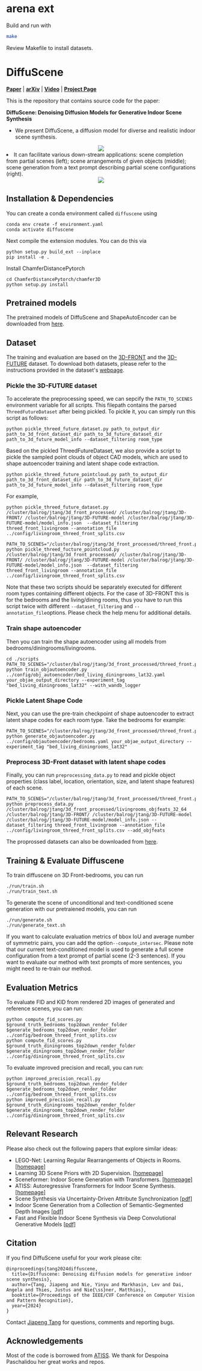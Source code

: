 # arena ext

Build and run with
```sh
make
```

Review Makefile to install datasets.

# DiffuScene

[**Paper**](https://arxiv.org/abs/2303.14207.pdf) | [**arXiv**](https://arxiv.org/abs/2303.14207.pdf)  | [**Video**](https://www.youtube.com/embed/PFi-03T1lN0) | [**Project Page**](https://tangjiapeng.github.io/projects/DiffuScene/) <br>

This is the repository that contains source code for the paper:

**DiffuScene: Denoising Diffusion Models for Generative Indoor Scene Synthesis**

- We present DiffuScene, a diffusion model for diverse and realistic indoor scene synthesis.
<div style="text-align: center">
<img src="media/pipeline.png" />
</div

- It can facilitate various down-stream applications: scene completion from partial scenes (left); scene arrangements of given objects (middle); scene generation from a text prompt describing partial scene configurations (right).
<div style="text-align: center">
<img src="media/teaser.png"  />
</div>

## Installation & Dependencies
You can create a conda environment called ```diffuscene``` using
```
conda env create -f environment.yaml
conda activate diffuscene
```

Next compile the extension modules. You can do this via
```
python setup.py build_ext --inplace
pip install -e .
```

Install ChamferDistancePytorch
```
cd ChamferDistancePytorch/chamfer3D
python setup.py install
```

## Pretrained models
The pretrained models of DiffuScene and ShapeAutoEncoder can be downloaded from [here](https://drive.google.com/drive/folders/1EhvyNCAWWto6vMt0vXWMKBoSdYR_9pC2?usp=drive_link).

## Dataset

The training and evaluation are based on the [3D-FRONT](https://tianchi.aliyun.com/specials/promotion/alibaba-3d-scene-dataset)
and the [3D-FUTURE](https://www.google.com/search?q=3d-future&oq=3d-fut&aqs=chrome.1.69i57j0j0i30l8.3909j0j7&sourceid=chrome&ie=UTF-8)
dataset. To download both datasets, please refer to the instructions provided in the dataset's
[webpage](https://tianchi.aliyun.com/specials/promotion/alibaba-3d-scene-dataset).

### Pickle the 3D-FUTURE dataset

To accelerate the preprocessing speed, we can sepcify the `PATH_TO_SCENES` environment variable for all scripts. This filepath contains the
parsed `ThreedFutureDataset` after being pickled. To pickle it, you can simply run this script as follows:
```
python pickle_threed_future_dataset.py path_to_output_dir path_to_3d_front_dataset_dir path_to_3d_future_dataset_dir path_to_3d_future_model_info --dataset_filtering room_type
``` 
Based on the pickled ThreedFutureDataset, we also provide a script to pickle the sampled point clouds of object CAD models, 
which are used to shape autoencoder training and latent shape code extraction.
```
python pickle_threed_future_pointcloud.py path_to_output_dir path_to_3d_front_dataset_dir path_to_3d_future_dataset_dir path_to_3d_future_model_info --dataset_filtering room_type
``` 
For example,
```
python pickle_threed_future_dataset.py  /cluster/balrog/jtang/3d_front_processed/ /cluster/balrog/jtang/3D-FRONT/ /cluster/balrog/jtang/3D-FUTURE-model /cluster/balrog/jtang/3D-FUTURE-model/model_info.json  --dataset_filtering threed_front_livingroom --annotation_file ../config/livingroom_threed_front_splits.csv

PATH_TO_SCENES="/cluster/balrog/jtang/3d_front_processed/threed_front.pkl" python pickle_threed_fucture_pointcloud.py /cluster/balrog/jtang/3d_front_processed/ /cluster/balrog/jtang/3D-FRONT/ /cluster/balrog/jtang/3D-FUTURE-model /cluster/balrog/jtang/3D-FUTURE-model/model_info.json  --dataset_filtering threed_front_livingroom --annotation_file ../config/livingroom_threed_front_splits.csv
```

Note that these two scripts should be separately executed for different room
types containing different objects. For the case of 3D-FRONT this is for the
bedrooms and the living/dining rooms, thus you have to run this script twice
with different `--dataset_filtering` and `--annotation_file`options. Please check the help menu for
additional details.

### Train shape autoencoder
Then you can train the shape autoencoder using all models from bedrooms/diningrooms/livingrooms.
```
cd ./scripts
PATH_TO_SCENES="/cluster/balrog/jtang/3d_front_processed/threed_front.pkl" python train_objautoencoder.py ../config/obj_autoencoder/bed_living_diningrooms_lat32.yaml your_objae_output_directory --experiment_tag  "bed_living_diningrooms_lat32" --with_wandb_logger
```

### Pickle Latent Shape Code
Next, you can use the pre-train checkpoint of shape autoencoder to extract latent shape codes for each room type. Take the bedrooms for example:
```
PATH_TO_SCENES="/cluster/balrog/jtang/3d_front_processed/threed_front.pkl" python generate_objautoencoder.py ../config/objautoencoder/bedrooms.yaml your_objae_output_directory --experiment_tag "bed_living_diningrooms_lat32"
```

### Preprocess 3D-Front dataset with latent shape codes
Finally, you can run `preprocessing_data.py` to read and pickle object properties (class label, location, orientation, size, and latent shape features) of each scene.
```
PATH_TO_SCENES="/cluster/balrog/jtang/3d_front_processed/threed_front.pkl" python preprocess_data.py /cluster/balrog/jtang/3d_front_processed/livingrooms_objfeats_32_64 /cluster/balrog/jtang/3D-FRONT/ /cluster/balrog/jtang/3D-FUTURE-model /cluster/balrog/jtang/3D-FUTURE-model/model_info.json --dataset_filtering threed_front_livingroom --annotation_file ../config/livingroom_threed_front_splits.csv --add_objfeats
```
The proprossed datasets can also be downloaded from [here](https://drive.google.com/file/d/1UNSFN0kULyOzUErDPVvkKYbmfzA-4MsG/view?usp=sharing).


## Training & Evaluate Diffuscene
To train diffuscene on 3D Front-bedrooms, you can run 
```
./run/train.sh
./run/train_text.sh
```

To generate the scene of unconditional and text-conditioned scene generation with our pretraiened models, you can run 
```
./run/generate.sh
./run/generate_text.sh
```
If you want to calculate evaluation metrics of bbox IoU and average number of symmetric pairs, you can add the option```--compute_intersec```.
Please note that our current text-conditioned model is used to generate a full scene configuration from a text prompt of partial scene (2-3 sentences).
If you want to evaluate our method with text prompts of more sentences, you might need to re-train our method.

## Evaluation Metrics
To evaluate FID and KID from rendered 2D images of generated and reference scenes, you can run:
```
python compute_fid_scores.py $ground_truth_bedrooms_top2down_render_folder $generate_bedrooms_top2down_render_folder  ../config/bedroom_threed_front_splits.csv
python compute_fid_scores.py $ground_truth_diningrooms_top2down_render_folder $generate_diningrooms_top2down_render_folder  ../config/diningroom_threed_front_splits.csv
```

To evaluate improved precision and recall, you can run:
```
python improved_precision_recall.py $ground_truth_bedrooms_top2down_render_folder $generate_bedrooms_top2down_render_folder  ../config/bedroom_threed_front_splits.csv
python improved_precision_recall.py $ground_truth_diningrooms_top2down_render_folder $generate_diningrooms_top2down_render_folder  ../config/diningroom_threed_front_splits.csv
```

## Relevant Research

Please also check out the following papers that explore similar ideas:
- LEGO-Net: Learning Regular Rearrangements of Objects in Rooms.[[homepage]](https://ivl.cs.brown.edu/research/lego-net.html)
- Learning 3D Scene Priors with 2D Supervision. [[homepage]](https://yinyunie.github.io/sceneprior-page/)
- Sceneformer: Indoor Scene Generation with Transformers. [[homepage]](https://xinpeng-wang.github.io/sceneformer/)
- ATISS: Autoregressive Transformers for Indoor Scene Synthesis. [[homepage]](https://research.nvidia.com/labs/toronto-ai/ATISS/)
- Scene Synthesis via Uncertainty-Driven Attribute Synchronization [[pdf]](https://openaccess.thecvf.com/content/ICCV2021/papers/Yang_Scene_Synthesis_via_Uncertainty-Driven_Attribute_Synchronization_ICCV_2021_paper.pdf)
- Indoor Scene Generation from a Collection of Semantic-Segmented Depth Images [[pdf]](https://openaccess.thecvf.com/content/ICCV2021/papers/Yang_Indoor_Scene_Generation_From_a_Collection_of_Semantic-Segmented_Depth_Images_ICCV_2021_paper.pdf)
- Fast and Flexible Indoor Scene Synthesis via Deep Convolutional Generative Models [[pdf]](https://arxiv.org/pdf/1811.12463.pdf)

## Citation

If you find DiffuScene useful for your work please cite:

```
@inproceedings{tang2024diffuscene,
  title={Diffuscene: Denoising diffusion models for generative indoor scene synthesis},
  author={Tang, Jiapeng and Nie, Yinyu and Markhasin, Lev and Dai, Angela and Thies, Justus and Nie{\ss}ner, Matthias},
  booktitle={Proceedings of the IEEE/CVF Conference on Computer Vision and Pattern Recognition},
  year={2024}
}
```

Contact [Jiapeng Tang](mailto:tangjiapengtjp@gmail.com) for questions, comments and reporting bugs.


## Acknowledgements

Most of the code is borrowed from [ATISS](https://github.com/nv-tlabs/ATISS). We thank for Despoina Paschalidou her great works and repos.



